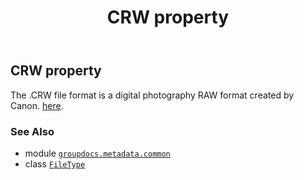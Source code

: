 ﻿---
title: CRW property
second_title: GroupDocs.Metadata for Python via .NET API References
description: 
type: docs
url: /python-net/groupdocs.metadata.common/filetype/crw/
is_root: false
weight: 130
---

## CRW property


The .CRW file format is a digital photography RAW format created by Canon. 
[here](https://wiki.fileformat.com/image/crw/).

### See Also
* module [`groupdocs.metadata.common`](../../)
* class [`FileType`](/metadata/python-net/groupdocs.metadata.common/filetype)
